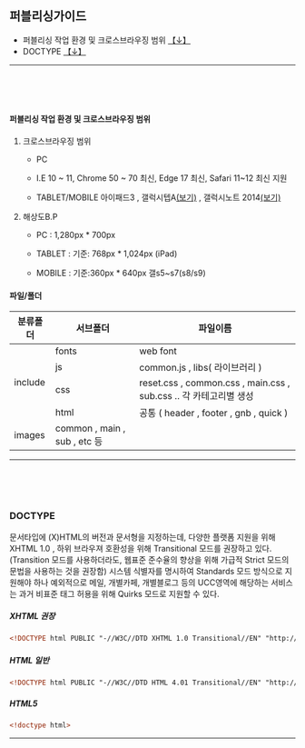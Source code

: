 
## 퍼블리싱가이드

* 퍼블리싱 작업 환경 및 크로스브라우징 범위 [【↓】](#PROJECT)
* DOCTYPE [【↓】](#DOCTYPE)


----------------------------------------------------------------------------------------

<br>
<br>
<br>
<a name='PROJECT'></a>

#### 퍼블리싱 작업 환경 및 크로스브라우징 범위

1. 크로스브라우징 범위
	- PC
	- I.E 10 ~ 11, Chrome 50 ~ 70 최신, Edge 17 최신, Safari 11~12 최신 지원

	- TABLET/MOBILE
		아이패드3 , 갤럭시텝A[(보기)](https://www.samsung.com/sec/tablets/galaxy-tab-a-wifi-p580-with-s-pen/SM-P580NZKEKOO/#specs) , 갤럭시노트 2014[(보기)](https://www.samsung.com/sec/support/model/SM-P6000ZWEKOO/)

2. 해상도B.P

	- PC :  1,280px * 700px

	- TABLET : 기준: 768px * 1,024px (iPad)
	
	- MOBILE : 기준:360px * 640px 갤s5~s7(s8/s9)


#### 파일/폴더

<table>
    <thead>
        <tr>
            <th>분류폴더</th>
            <th><center>서브폴더</center></th>
            <th><center>파일이름</center></th>
        </tr>
    </thead>
    <tbody>
        <tr>
            <td rowspan=4>include</td>
            <td>fonts</td>
            <td>web font</td>
        </tr>      
        <tr>
            <td>js</td>
            <td>common.js , libs( 라이브러리 )</td>
        </tr>
        <tr>
            <td>css</td>
            <td>reset.css , common.css , main.css , sub.css .. 각 카테고리별 생성</td>
        </tr>
		<tr>
            <td>html</td>
            <td>공통 ( header , footer , gnb , quick ) </td>
        </tr>
		<tr>
            <td>images</td>
            <td>common , main , sub , etc 등</td>
            <td></td>
        </tr>
    </tbody>
</table>

----------------------------------------------------------------------------------------

<br>
<br>
<br>
<a name='DOCTYPE'></a>

###	DOCTYPE

문서타입에 (X)HTML의 버전과 문서형을 지정하는데, 다양한 플랫폼 지원을 위해 XHTML 1.0 , 하위 브라우져 호환성을 위해 Transitional 모드를 권장하고 있다. (Transition 모드를 사용하더라도, 웹표준 준수율의 향상을 위해 가급적 Strict 모드의 문법을 사용하는 것을 권장함) 시스템 식별자를 명시하여 Standards 모드 방식으로 지원해야 하나 예외적으로 메일, 개별카페, 개별블로그 등의 UCC영역에 해당하는 서비스는 과거 비표준 태그 허용을 위해 Quirks 모드로 지원할 수 있다.

##### XHTML 권장	
``` html
<!DOCTYPE html PUBLIC "-//W3C//DTD XHTML 1.0 Transitional//EN" "http://www.w3.org/TR/xhtml1/DTD/xhtml1-transitional.dtd">
```
##### HTML 일반
``` html
<!DOCTYPE html PUBLIC "-//W3C//DTD HTML 4.01 Transitional//EN" "http://www.w3.org/TR/html4/loose.dtd">
```
##### HTML5
``` html
<!doctype html>
```



----------------------------------------------------------------------------------------
